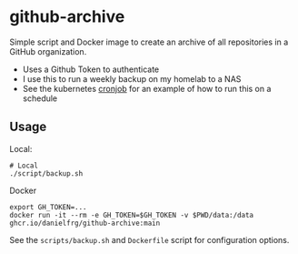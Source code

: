 # github-archive

Simple script and Docker image to create an archive of all repositories in a
GitHub organization.

- Uses a Github Token to authenticate
- I use this to run a weekly backup on my homelab to a NAS
- See the kubernetes [cronjob](https://kubernetes.io/docs/concepts/workloads/controllers/cron-jobs/) for an example of how to run this on a schedule

## Usage

Local:

```console
# Local
./script/backup.sh
```

Docker

```console
export GH_TOKEN=...
docker run -it --rm -e GH_TOKEN=$GH_TOKEN -v $PWD/data:/data ghcr.io/danielfrg/github-archive:main
```

See the `scripts/backup.sh` and `Dockerfile` script for configuration options.
